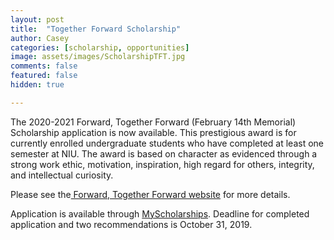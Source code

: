 ```yaml
---
layout: post
title:  "Together Forward Scholarship"
author: Casey
categories: [scholarship, opportunities]
image: assets/images/ScholarshipTFT.jpg
comments: false
featured: false
hidden: true

---
```


The 2020-2021 Forward, Together Forward (February 14th Memorial) Scholarship application is now available.  This prestigious award is for currently enrolled undergraduate students who have completed at least one semester at NIU.  The award is based on character as evidenced through a strong work ethic, motivation, inspiration, high regard for others, integrity, and intellectual curiosity.

Please see the<a href="https://www.niu.edu/forward/scholarships/forward-together-forward.shtml#details"> Forward, Together Forward website</a> for more details.

Application is available through <a href="https://niu.academicworks.com/">MyScholarships</a>.  Deadline for completed application and two recommendations is October 31, 2019.